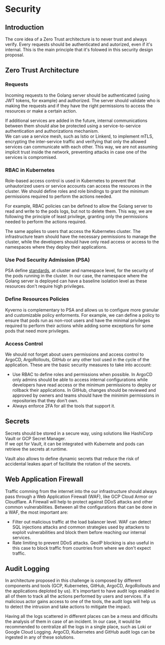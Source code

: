 # Security

## Introduction

The core idea of a Zero Trust architecture is to never trust and always verify. Every requests should be authenticated and autorized, even if it's internal. This is the main principle that it's folowed in this security design proposal.

## Zero Trust Architecture

### Requests
Incoming requests to the Golang server should be authenticated (using JWT tokens, for example) and authorized. The server should validate who is making the requests and if they have the right permissions to access the resources or make a certain action.

If additional services are added in the future, internal communications between them should alse be protected using a service-to-service authentication and authorizations mechanism.  
We can use a service mesh, such as Istio or Linkerd, to implement mTLS, encrypting the inter-service traffic and verifying that only the allowed services can communicate with each other. This way, we are not assuming implicit trust inside the network, preventing attacks in case one of the services is compromised.

### RBAC in Kubernetes
Role-based access control is used in Kubernetes to prevent that unhautorized users or service accounts can access the resources in the cluster. We should define roles and role bindings to grant the minimum permissions required to perform the actions needed.

For example, RBAC policies can be defined to allow the Golang server to read and write to the pods logs, but not to delete them. This way, we are following the principle of least privilege, granting only the permissions needed to perform the actions required.

The same applies to users that access the Kubernetes cluster. The infrastructure team should have the necessary permissions to manage the cluster, while the developers should have only read access or access to the namespaces where they deploy their applications.

### Use Pod Security Admission (PSA)
PSA define [standards][psa-standards], at cluster and namespace level, for the security of the pods running in the cluster. In our case, the namespace where the Golang server is deployed can have a baseline isolation level as these resources don't require high privileges.

### Define Resources Policies
Kyverno is complementary to PSA and allows us to configure more granular and customizable policy enforments. For example, we can define a policy to ensure that pods run as non-root users and have the minimal privileges required to perform their actions while adding some exceptions for some pods that need more privileges.

### Access Control

We should not forget about users permissions and access control to ArgoCD, ArgoRollouts, GitHub or any other tool used in the cycle of the application. These are the basic security measures to take into account:

- Use RBAC to define roles and permissions when possible. In ArgoCD only admins should be able to access internal configurations while developers have read access or the minimum permissions to deploy or rollback their applications. In GitHub, changes should be reviewed and approved by owners and teams should have the minimim permissions in repositories that they don't own.
- Always enforce 2FA for all the tools that support it.


## Secrets

Secrets should be stored in a secure way, using solutions like HashiCorp Vault or GCP Secret Manager.  
If we opt for Vault, it can be integrated with Kubernete and pods can retrieve the secrets at runtime.  

Vault also allows to define dynamic secrets that reduce the risk of accidental leakes apart of facilitate the rotation of the secrets.

## Web Application Firewall

Traffic comming from the internet into the our infrastructure should always pass through a Web Application Firewall (WAF), like GCP Cloud Armor or Cloudflare. A Firewall will help to protect against DDoS attacks and other common vulnerabilities.
Between all the configurations that can be done in a WAF, the most important are:

- Filter out malicious traffic at the load balancer level. WAF can detect SQL injections attacks and common strategies used by attackers to exploit vulnerabilities and block them before reaching our internal services.
- Rate limiting to prevent DDoS attacks. GeoIP blocking is also useful in this case to block traffic from countries from where we don't expect traffic.

## Audit Logging

In architecture proposed in this challenge is composed by different components and tools (GCP, Kubernetes, GitHub, ArgoCD, ArgoRollouts and the applications deploted by us). It's important to have audit logs enabled in all of them to track all the actions performed by users and services. If a malicious actor gains access to one of the tools, the audit logs will help us to detect the intrusion and take actions to mitigate the impact.

Having all the logs scattered in different places can be a mess and dificults the analysis of them in case of an incident. In our case, it would be recommended to centralize all the logs in a single place, such as Loki or Google Cloud Logging. ArgoCD, Kubernetes and GitHub audit logs can be ingested in any of these solutions.

[psa-standards]: https://kubernetes.io/docs/concepts/security/pod-security-standards/

